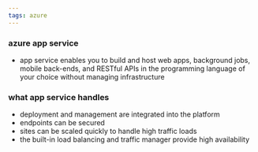 ```yaml
---
tags: azure
---
```


### azure app service
- app service enables you to build and host web apps, background jobs, mobile back-ends, and RESTful APIs in the programming language of your choice without managing infrastructure

### what app service handles
- deployment and management are integrated into the platform
- endpoints can be secured
- sites can be scaled quickly to handle high traffic loads 
- the built-in load balancing and traffic manager provide high availability 